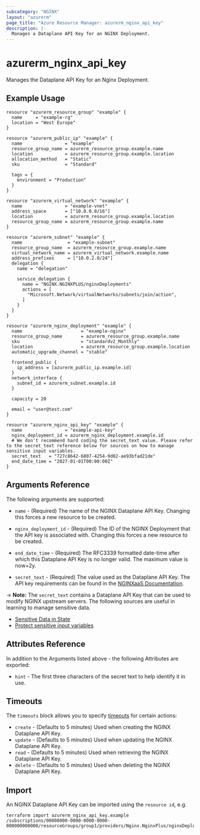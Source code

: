 ```yaml
---
subcategory: "NGINX"
layout: "azurerm"
page_title: "Azure Resource Manager: azurerm_nginx_api_key"
description: |-
  Manages a Dataplane API Key for an NGINX Deployment.
---
```


# azurerm_nginx_api_key

Manages the Dataplane API Key for an Nginx Deployment.

## Example Usage

```hcl
resource "azurerm_resource_group" "example" {
  name     = "example-rg"
  location = "West Europe"
}

resource "azurerm_public_ip" "example" {
  name                = "example"
  resource_group_name = azurerm_resource_group.example.name
  location            = azurerm_resource_group.example.location
  allocation_method   = "Static"
  sku                 = "Standard"

  tags = {
    environment = "Production"
  }
}

resource "azurerm_virtual_network" "example" {
  name                = "example-vnet"
  address_space       = ["10.0.0.0/16"]
  location            = azurerm_resource_group.example.location
  resource_group_name = azurerm_resource_group.example.name
}

resource "azurerm_subnet" "example" {
  name                 = "example-subnet"
  resource_group_name  = azurerm_resource_group.example.name
  virtual_network_name = azurerm_virtual_network.example.name
  address_prefixes     = ["10.0.2.0/24"]
  delegation {
    name = "delegation"

    service_delegation {
      name = "NGINX.NGINXPLUS/nginxDeployments"
      actions = [
        "Microsoft.Network/virtualNetworks/subnets/join/action",
      ]
    }
  }
}

resource "azurerm_nginx_deployment" "example" {
  name                      = "example-nginx"
  resource_group_name       = azurerm_resource_group.example.name
  sku                       = "standardv2_Monthly"
  location                  = azurerm_resource_group.example.location
  automatic_upgrade_channel = "stable"

  frontend_public {
    ip_address = [azurerm_public_ip.example.id]
  }
  network_interface {
    subnet_id = azurerm_subnet.example.id
  }

  capacity = 20

  email = "user@test.com"
}

resource "azurerm_nginx_api_key" "example" {
  name                = "example-api-key"
  nginx_deployment_id = azurerm_nginx_deployment.example.id
  # We don't recommend hard coding the secret_text value. Please refer to the secret_text reference below for sources on how to manage sensitive input variables.
  secret_text   = "727c8642-6807-4254-9d02-ae93bfad21de"
  end_date_time = "2027-01-01T00:00:00Z"
}
```

## Arguments Reference

The following arguments are supported:

- `name` - (Required) The name of the NGINX Dataplane API Key. Changing this forces a new resource to be created.

- `nginx_deployment_id` - (Required) The ID of the NGINX Deployment that the API key is associated with. Changing this forces a new resource to be created.

- `end_date_time` - (Required) The RFC3339 formatted date-time after which this Dataplane API Key is no longer valid. The maximum value is now+2y.

- `secret_text` - (Required) The value used as the Dataplane API Key. The API key requirements can be found in the [NGINXaaS Documentation](https://docs.nginx.com/nginxaas/azure/quickstart/loadbalancer-kubernetes/#create-an-nginxaas-data-plane-api-key).

-> **Note:** The `secret_text` contains a Dataplane API Key that can be used to modify NGINX upstream servers. The following sources are useful in learning to manage sensitive data.

  - [Sensitive Data in State](https://developer.hashicorp.com/terraform/language/state/sensitive-data)
  - [Protect sensitive input variables](https://developer.hashicorp.com/terraform/tutorials/configuration-language/sensitive-variables)

## Attributes Reference

In addition to the Arguments listed above - the following Attributes are exported:

- `hint` - The first three characters of the secret text to help identify it in use.

## Timeouts

The `timeouts` block allows you to specify [timeouts](https://www.terraform.io/language/resources/syntax#operation-timeouts) for certain actions:

* `create` - (Defaults to 5 minutes) Used when creating the NGINX Dataplane API Key.
* `update` - (Defaults to 5 minutes) Used when updating the NGINX Dataplane API Key.
* `read` - (Defaults to 5 minutes) Used when retrieving the NGINX Dataplane API Key.
* `delete` - (Defaults to 5 minutes) Used when deleting the NGINX Dataplane API Key.

## Import

An NGINX Dataplane API Key can be imported using the `resource id`, e.g.

```shell
terraform import azurerm_nginx_api_key.example /subscriptions/00000000-0000-0000-0000-000000000000/resourceGroups/group1/providers/Nginx.NginxPlus/nginxDeployments/deploy1/apiKeys/key1
```
